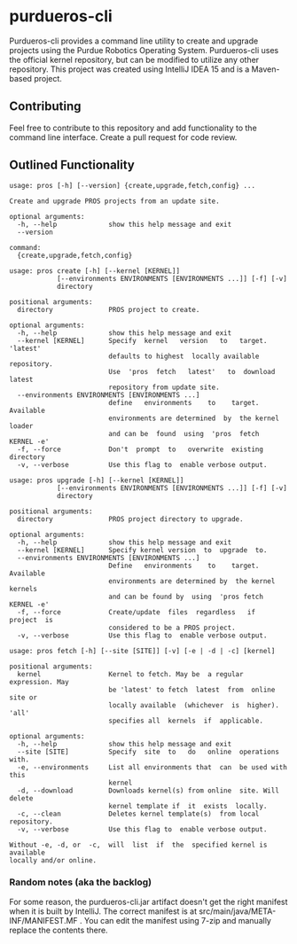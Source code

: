 # purdueros-cli

Purdueros-cli provides a command line utility to create and upgrade projects using the Purdue Robotics Operating System. Purdueros-cli uses the official kernel repository, but can be modified to utilize any other repository. This project was created using IntelliJ IDEA 15 and is a Maven-based project.

## Contributing
Feel free to contribute to this repository and add functionality to the command line interface. Create a pull request for code review.

## Outlined Functionality
```
usage: pros [-h] [--version] {create,upgrade,fetch,config} ...

Create and upgrade PROS projects from an update site.

optional arguments:
  -h, --help             show this help message and exit
  --version

command:
  {create,upgrade,fetch,config}
```

```
usage: pros create [-h] [--kernel [KERNEL]]
            [--environments ENVIRONMENTS [ENVIRONMENTS ...]] [-f] [-v]
            directory

positional arguments:
  directory              PROS project to create.

optional arguments:
  -h, --help             show this help message and exit
  --kernel [KERNEL]      Specify  kernel   version   to   target.  'latest'
                         defaults to highest  locally available repository.
                         Use  'pros  fetch   latest'   to  download  latest
                         repository from update site.
  --environments ENVIRONMENTS [ENVIRONMENTS ...]
                         define   environments    to    target.   Available
                         environments are determined  by  the kernel loader
                         and can be  found  using  'pros  fetch  KERNEL -e'
  -f, --force            Don't  prompt  to   overwrite  existing  directory
  -v, --verbose          Use this flag to  enable verbose output.
```

```
usage: pros upgrade [-h] [--kernel [KERNEL]]
            [--environments ENVIRONMENTS [ENVIRONMENTS ...]] [-f] [-v]
            directory

positional arguments:
  directory              PROS project directory to upgrade.

optional arguments:
  -h, --help             show this help message and exit
  --kernel [KERNEL]      Specify kernel version  to  upgrade  to.
  --environments ENVIRONMENTS [ENVIRONMENTS ...]
                         Define   environments    to    target.   Available
                         environments are determined by  the kernel kernels
                         and can be found by  using  'pros fetch KERNEL -e'
  -f, --force            Create/update  files  regardless   if  project  is
                         considered to be a PROS project.
  -v, --verbose          Use this flag to  enable verbose output.
```

```
usage: pros fetch [-h] [--site [SITE]] [-v] [-e | -d | -c] [kernel]

positional arguments:
  kernel                 Kernel to fetch. May be  a regular expression. May
                         be 'latest' to fetch  latest  from  online site or
                         locally available  (whichever  is  higher).  'all'
                         specifies all  kernels  if  applicable.

optional arguments:
  -h, --help             show this help message and exit
  --site [SITE]          Specify  site  to   do   online  operations  with.
  -e, --environments     List all environments that  can  be used with this
                         kernel
  -d, --download         Downloads kernel(s) from online  site. Will delete
                         kernel template if  it  exists  locally. 
  -c, --clean            Deletes kernel template(s)  from local repository.
  -v, --verbose          Use this flag to  enable verbose output.

Without -e, -d, or  -c,  will  list  if  the  specified kernel is available
locally and/or online.
```

### Random notes (aka the backlog)

For some reason, the purdueros-cli.jar artifact doesn't get the right manifest when it is built by IntelliJ. The correct manifest is at src/main/java/META-INF/MANIFEST.MF . You can edit the manifest using 7-zip and manually replace the contents there.
